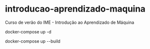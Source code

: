 # introducao-aprendizado-maquina
Curso de verão do IME - Introdução ao Aprendizado de Máquina

docker-compose up -d

docker-compose up --build